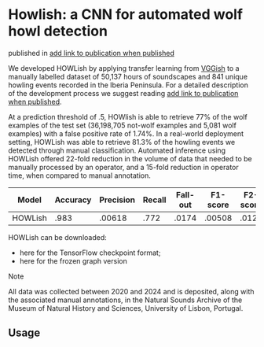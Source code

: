 # Howlish: a CNN for automated wolf howl detection
published in <ins>add link to publication when published</ins>

We developed HOWLish by applying transfer learning from [VGGish](https://github.com/tensorflow/models/tree/master/research/audioset/vggish) to a manually labelled dataset of 50,137 hours of soundscapes and 841 unique howling events recorded in the Iberia Peninsula. 
For a detailed description of the development process we suggest reading <ins>add link to publication when published</ins>.

At a prediction threshold of .5, HOWlish is able to retrieve 77% of the wolf examples of the test set (36,198,705 not-wolf examples and 5,081 wolf examples) with a false positive rate of 1.74%. In a real-world deployment setting, HOWLish was able to retrieve 81.3% of the howling events we detected through manual classification. Automated inference using HOWLish offered 22-fold reduction in the volume of data that needed to be manually processed by an operator, and a 15-fold reduction in operator time, when compared to manual annotation.

| Model  | Accuracy | Precision | Recall | Fall-out | F1-score | F2-score | AUC | PRC |
| ------------- | ------------- | ------------- | ------------- | ------------- | ------------- | ------------- | ------------- | ------------- |
| HOWLish  | .983  | .00618  | .772  | .0174  | .00508  | .0123  | .939  | .0897  |

HOWLish can be downloaded: 
- here for the TensorFlow checkpoint format; 
- here for the frozen graph version 

> [!NOTE]
> All data was collected between 2020 and 2024 and is deposited, along with the associated manual annotations, in the Natural Sounds Archive of the Museum of Natural History and Sciences, University of Lisbon, Portugal. 

## Usage

